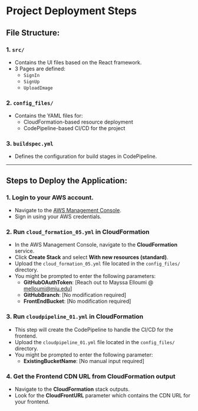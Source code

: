 # Project Deployment Steps

## File Structure:
### 1. `src/`
- Contains the UI files based on the React framework.
- 3 Pages are defined:
  - `SignIn`
  - `SignUp`
  - `UploadImage`

### 2. `config_files/`
- Contains the YAML files for:
  - CloudFormation-based resource deployment
  - CodePipeline-based CI/CD for the project

### 3. `buildspec.yml`
- Defines the configuration for build stages in CodePipeline.

---

## Steps to Deploy the Application:

### 1. Login to your AWS account.
- Navigate to the [AWS Management Console](https://aws.amazon.com/console/).
- Sign in using your AWS credentials.

### 2. Run `cloud_formation_05.yml` in CloudFormation
- In the AWS Management Console, navigate to the **CloudFormation** service.
- Click **Create Stack** and select **With new resources (standard)**.
- Upload the `cloud_formation_05.yml` file located in the `config_files/` directory.
- You might be prompted to enter the following parameters:
  - **GitHubOAuthToken**: [Reach out to Mayssa Elloumi @ melloumi@miu.edu]
  - **GitHubBranch**: [No modification required]
  - **FrontEndBucket**: [No modification required]

### 3. Run `cloudpipeline_01.yml` in CloudFormation
- This step will create the CodePipeline to handle the CI/CD for the frontend.
- Upload the `cloudpipeline_01.yml` file located in the `config_files/` directory.
- You might be prompted to enter the following parameter:
  - **ExistingBucketName**: [No manual input required]

### 4. Get the Frontend CDN URL from CloudFormation output
- Navigate to the **CloudFormation** stack outputs.
- Look for the **CloudFrontURL** parameter which contains the CDN URL for your frontend.
